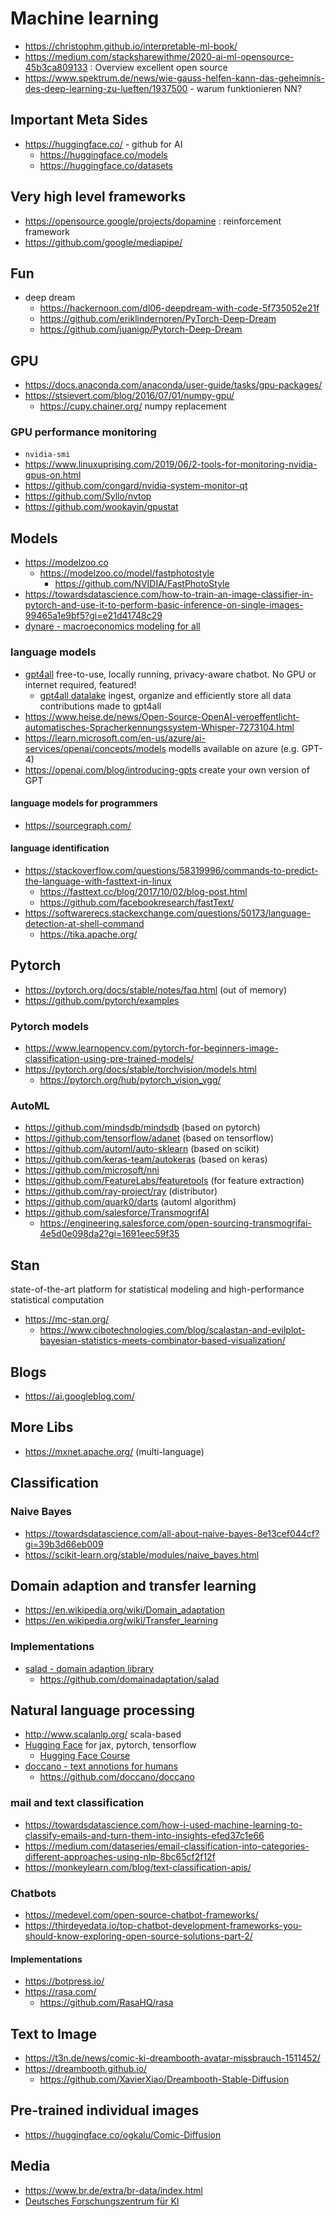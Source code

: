 # Machine learning

* https://christophm.github.io/interpretable-ml-book/
* https://medium.com/stacksharewithme/2020-ai-ml-opensource-45b3ca809133 : Overview excellent open source
* https://www.spektrum.de/news/wie-gauss-helfen-kann-das-geheimnis-des-deep-learning-zu-lueften/1937500 - warum funktionieren NN?

## Important Meta Sides

* https://huggingface.co/ - github for AI
  + https://huggingface.co/models
  + https://huggingface.co/datasets

## Very high level frameworks

* https://opensource.google/projects/dopamine : reinforcement framework
* https://github.com/google/mediapipe/

## Fun

* deep dream
  + https://hackernoon.com/dl06-deepdream-with-code-5f735052e21f
  + https://github.com/eriklindernoren/PyTorch-Deep-Dream
  + https://github.com/juanigp/Pytorch-Deep-Dream

## GPU

* https://docs.anaconda.com/anaconda/user-guide/tasks/gpu-packages/
* https://stsievert.com/blog/2016/07/01/numpy-gpu/
  + https://cupy.chainer.org/ numpy replacement

### GPU performance monitoring

* `nvidia-smi`
* https://www.linuxuprising.com/2019/06/2-tools-for-monitoring-nvidia-gpus-on.html
* https://github.com/congard/nvidia-system-monitor-qt
* https://github.com/Syllo/nvtop
* https://github.com/wookayin/gpustat

## Models

* https://modelzoo.co
  + https://modelzoo.co/model/fastphotostyle
    - https://github.com/NVIDIA/FastPhotoStyle
* https://towardsdatascience.com/how-to-train-an-image-classifier-in-pytorch-and-use-it-to-perform-basic-inference-on-single-images-99465a1e9bf5?gi=e21d41748c29
* [dynare - macroeconomics modeling for all](https://www.dynare.org/)

### language models

* [gpt4all](https://gpt4all.io/index.html) free-to-use, locally running, privacy-aware chatbot. No GPU or internet required, featured!
  + [gpt4all datalake](https://github.com/nomic-ai/gpt4all-datalake) ingest, organize and efficiently store all data contributions made to gpt4all
* https://www.heise.de/news/Open-Source-OpenAI-veroeffentlicht-automatisches-Spracherkennungssystem-Whisper-7273104.html
* https://learn.microsoft.com/en-us/azure/ai-services/openai/concepts/models modells available on azure (e.g. GPT-4)
* https://openai.com/blog/introducing-gpts create your own version of GPT

#### language models for programmers

* https://sourcegraph.com/

#### language identification

* https://stackoverflow.com/questions/58319996/commands-to-predict-the-language-with-fasttext-in-linux
  + https://fasttext.cc/blog/2017/10/02/blog-post.html
  + https://github.com/facebookresearch/fastText/
* https://softwarerecs.stackexchange.com/questions/50173/language-detection-at-shell-command
  + https://tika.apache.org/

## Pytorch

* https://pytorch.org/docs/stable/notes/faq.html (out of memory)
* https://github.com/pytorch/examples

### Pytorch models

* https://www.learnopencv.com/pytorch-for-beginners-image-classification-using-pre-trained-models/
* https://pytorch.org/docs/stable/torchvision/models.html
  + https://pytorch.org/hub/pytorch_vision_vgg/

### AutoML

* https://github.com/mindsdb/mindsdb (based on pytorch)
* https://github.com/tensorflow/adanet (based on tensorflow)
* https://github.com/automl/auto-sklearn (based on scikit)
* https://github.com/keras-team/autokeras (based on keras)
* https://github.com/microsoft/nni
* https://github.com/FeatureLabs/featuretools (for feature extraction)
* https://github.com/ray-project/ray (distributor)
* https://github.com/quark0/darts (automl algorithm)
* https://github.com/salesforce/TransmogrifAI
  + https://engineering.salesforce.com/open-sourcing-transmogrifai-4e5d0e098da2?gi=1691eec59f35

## Stan

state-of-the-art platform for statistical modeling and high-performance statistical computation

* https://mc-stan.org/
  + https://www.cibotechnologies.com/blog/scalastan-and-evilplot-bayesian-statistics-meets-combinator-based-visualization/

## Blogs

* https://ai.googleblog.com/

## More Libs

* https://mxnet.apache.org/ (multi-language)

## Classification

### Naive Bayes

* https://towardsdatascience.com/all-about-naive-bayes-8e13cef044cf?gi=39b3d66eb009
* https://scikit-learn.org/stable/modules/naive_bayes.html

## Domain adaption and transfer learning

* https://en.wikipedia.org/wiki/Domain_adaptation
* https://en.wikipedia.org/wiki/Transfer_learning

### Implementations

* [salad - domain adaption library](https://domainadaptation.org/)
  + https://github.com/domainadaptation/salad

## Natural language processing

* http://www.scalanlp.org/ scala-based
* [Hugging Face](https://huggingface.co/) for jax, pytorch, tensorflow
  + [Hugging Face Course](https://huggingface.co/course/chapter1/1)
* [doccano - text annotions for humans](https://doccano.herokuapp.com/de)
  + https://github.com/doccano/doccano

### mail and text classification

* https://towardsdatascience.com/how-i-used-machine-learning-to-classify-emails-and-turn-them-into-insights-efed37c1e66
* https://medium.com/dataseries/email-classification-into-categories-different-approaches-using-nlp-8bc65cf2f12f
* https://monkeylearn.com/blog/text-classification-apis/

### Chatbots

* https://medevel.com/open-source-chatbot-frameworks/
* https://thirdeyedata.io/top-chatbot-development-frameworks-you-should-know-exploring-open-source-solutions-part-2/

#### Implementations

* https://botpress.io/
* https://rasa.com/
  + https://github.com/RasaHQ/rasa

## Text to Image

* https://t3n.de/news/comic-ki-dreambooth-avatar-missbrauch-1511452/
* https://dreambooth.github.io/
  + https://github.com/XavierXiao/Dreambooth-Stable-Diffusion

## Pre-trained individual images

* https://huggingface.co/ogkalu/Comic-Diffusion

## Media

* https://www.br.de/extra/br-data/index.html
* [Deutsches Forschungszentrum für KI](https://www.dfki.de/web)
